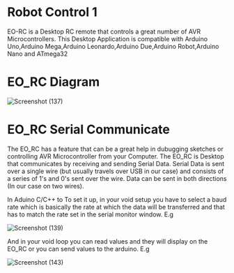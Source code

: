 # Robot Control 1
EO-RC is a Desktop RC remote that controls a great number of AVR Microcontrollers. This Desktop Application is compatible with Arduino Uno,Arduino Mega,Arduino Leonardo,Arduino Due,Arduino Robot,Arduino Nano and ATmega32

#                                                              EO_RC Diagram
![Screenshot (137)](https://user-images.githubusercontent.com/72227750/193684569-91009c61-b7a6-4eec-a12b-6bbc42e22785.png)


# EO_RC Serial Communicate
The EO_RC has a feature that can be a great help in dubugging sketches or controlling AVR Microcontroller from your Computer. The EO_RC is Desktop that communicates by receiving and sending Serial Data.
Serial Data is sent over a single wire (but usually travels over USB in our case) and consists of a series of 1's and 0's sent over the wire. Data can be sent in both directions (In our case on two wires).

In Aduino C/C++ to To set it up, in your void setup you have to select a baud rate which is basically the rate at which the data will be transferred and that has to match the rate set in the serial monitor window. E.g

![Screenshot (139)](https://user-images.githubusercontent.com/72227750/193691312-62e0324e-1350-489f-83d2-afb9b4f1bb39.png)

And in your void loop you can read values and they will display on the EO_RC or you can send values to the arduino. E.g

![Screenshot (143)](https://user-images.githubusercontent.com/72227750/193693958-fad500d4-6d36-432f-a81d-8c4db93e7859.png)
